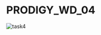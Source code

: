 # PRODIGY_WD_04

![task4](https://github.com/user-attachments/assets/c21fb76f-f94d-4e4a-b24c-f8772f71b22a)
